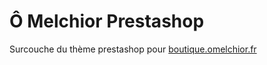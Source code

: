 # Ô Melchior Prestashop

Surcouche du thème prestashop pour [boutique.omelchior.fr](https://boutique.omelchior.fr)
